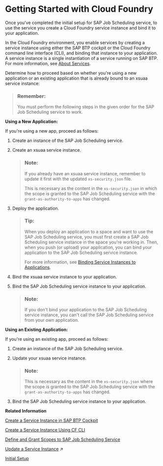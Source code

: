 <!-- loio02e4e8bbcd7c4d5ea154f5d9aa2f46ac -->

# Getting Started with Cloud Foundry

Once you've completed the initial setup for SAP Job Scheduling service, to use the service you create a Cloud Foundry service instance and bind it to your application.

In the Cloud Foundry environment, you enable services by creating a service instance using either the SAP BTP cockpit or the Cloud Foundry command line interface \(CLI\), and binding that instance to your application. A service instance is a single instantiation of a service running on SAP BTP. For more information, see [About Services](https://help.sap.com/viewer/65de2977205c403bbc107264b8eccf4b/Cloud/en-US/d1d0fc8e78474494a59caad02259ec7e.html).

Determine how to proceed based on whether you're using a new application or an existing application that is already bound to an xsuaa service instance:

> ### Remember:  
> You must perform the following steps in the given order for the SAP Job Scheduling service to work.

**Using a New Application:**

If you're using a new app, proceed as follows:

1.  Create an instance of the SAP Job Scheduling service.

2.  Create an xsuaa service instance.

    > ### Note:  
    > If you already have an xsuaa service instance, remember to update it first with the updated `xs-security.json` file.
    > 
    > This is necessary as the content in the `xs-security.json` in which the scope is granted to the SAP Job Scheduling service with the `grant-as-authority-to-apps` has changed.

3.  Deploy the application.

    > ### Tip:  
    > When you deploy an application to a space and want to use the SAP Job Scheduling service, you must first create a SAP Job Scheduling service instance in the space you're working in. Then, when you push \(or upload\) your application, you can bind your application to the SAP Job Scheduling service instance.
    > 
    > For more information, see [Binding Service Instances to Applications](https://help.sap.com/viewer/65de2977205c403bbc107264b8eccf4b/Cloud/en-US/e98280a71f17413088f8a10838a1e4cc.html).

4.  Bind the xsuaa service instance to your application.

5.  Bind the SAP Job Scheduling service instance to your application.

    > ### Note:  
    > If you don't bind your application to the SAP Job Scheduling service instance, you can't call the SAP Job Scheduling service from your own application.


**Using an Existing Application:**

If you're using an existing app, proceed as follows:

1.  Create an instance of the SAP Job Scheduling service.

2.  Update your xsuaa service instance.

    > ### Note:  
    > This is necessary as the content in the `xs-security.json` where the scope is granted to the SAP Job Scheduling service with the `grant-as-authority-to-apps` has changed.

3.  Bind the SAP Job Scheduling service instance to your application.




**Related Information**  


[Create a Service Instance in SAP BTP Cockpit](create-a-service-instance-in-sap-btp-cockpit-e267ab6.md "To use the SAP Job Scheduling service with action endpoints in your application or with Cloud Foundry tasks, you create an instance of the SAP Job Scheduling service using the SAP BTP cockpit and bind the service instance to your application.")

[Create a Service Instance Using CF CLI](create-a-service-instance-using-cf-cli-cb56f9e.md "To use the SAP Job Scheduling service with action endpoints in your application or with Cloud Foundry tasks, you create an instance of the SAP Job Scheduling service with the service plan standard using the Cloud Foundry Command Line Interface (CF CLI) and bind the service instance to your application.")

[Define and Grant Scopes to SAP Job Scheduling Service](../50---Security/define-and-grant-scopes-to-sap-job-scheduling-service-08933d3.md "Create and grant a scope to SAP Job Scheduling service.")

[Update a Service Instance](https://help.sap.com/viewer/ae8e8427ecdf407790d96dad93b5f723/Cloud/en-US/7f926eb79a7746fd996363118cd2c2aa.html "You can update a service instance from the xsuaa service using the service broker.") :arrow_upper_right:

[Initial Setup](../initial-setup-0adb655.md "You can get started with the SAP Job Scheduling service by following the steps.")

